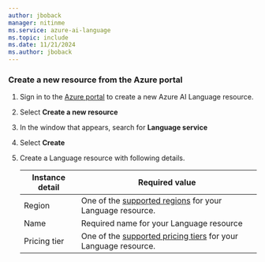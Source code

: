 ```yaml
---
author: jboback
manager: nitinme
ms.service: azure-ai-language
ms.topic: include
ms.date: 11/21/2024
ms.author: jboback
---
```


### Create a new resource from the Azure portal

1. Sign in to the [Azure portal](https://portal.azure.com/#create/Microsoft.CognitiveServicesTextAnalytics) to create a new Azure AI Language resource. 

2. Select **Create a new resource**

3. In the window that appears, search for **Language service**  

4. Select **Create** 

5. Create a Language resource with following details.

    |Instance detail  |Required value  |
    |---------|---------|
    |Region | One of the [supported regions](../service-limits.md#regional-availability) for your Language resource.          |
    |Name| Required name for your Language resource|
    |Pricing tier     | One of the [supported pricing tiers](../service-limits.md#language-resource-limits) for your Language resource.       |
